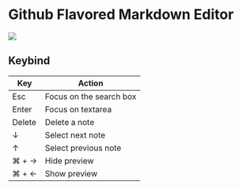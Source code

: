 # Github Flavored Markdown Editor

![](http://i.gyazo.com/20e46477743b9afdb4c38da69329d498.png)


## Keybind

|Key|Action|
|---|---|
|Esc|Focus on the search box|
|Enter|Focus on textarea|
|Delete|Delete a note|
|↓|Select next note|
|↑|Select previous note|
|⌘ + →|Hide preview|
|⌘ + ←|Show preview|

